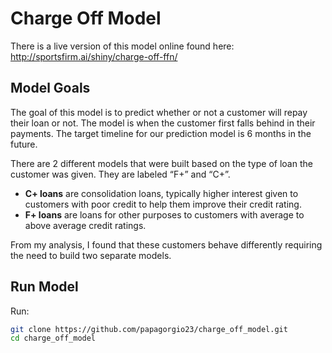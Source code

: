 Charge Off Model
================

There is a live version of this model online found here:
<http://sportsfirm.ai/shiny/charge-off-ffn/>

## Model Goals

The goal of this model is to predict whether or not a customer will
repay their loan or not. The model is when the customer first falls
behind in their payments. The target timeline for our prediction model
is 6 months in the future.

There are 2 different models that were built based on the type of loan
the customer was given. They are labeled “F+” and “C+”.

-   **C+ loans** are consolidation loans, typically higher interest
    given to customers with poor credit to help them improve their
    credit rating.  
-   **F+ loans** are loans for other purposes to customers with average
    to above average credit ratings.

From my analysis, I found that these customers behave differently
requiring the need to build two separate models.

## Run Model

Run:

``` bash
git clone https://github.com/papagorgio23/charge_off_model.git
cd charge_off_model
```
